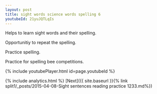 ```yaml
---
layout: post
title: sight words science words spelling 6
youtubeId: 21yuJQTLqIs
---
```

 
 
Helps to learn sight words and their spelling.

Opportunitiy to repeat the spelling. 

Practice spelling. 
 
Practice for spelling bee competitions. 
 
{% include youtubePlayer.html id=page.youtubeId %}
 
 
{% include analytics.html %} 
[Next]({{ site.baseurl }}{% link  split1/_posts/2015-04-08-Sight sentences reading practice 1233.md%})
 
